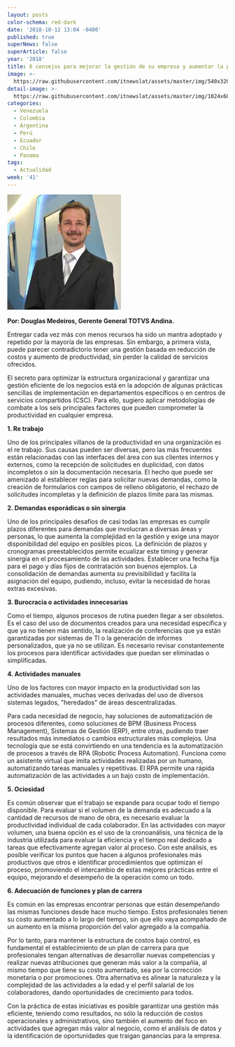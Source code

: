 ```yaml
---
layout: posts
color-schema: red-dark
date: '2018-10-12 13:04 -0400'
published: true
superNews: false
superArticle: false
year: '2018'
title: 6 consejos para mejorar la gestión de su empresa y aumentar la productividad
image: >-
  https://raw.githubusercontent.com/itnewslat/assets/master/img/540x320/Ejecutivos-Reunidos-p.jpg
detail-image: >-
  https://raw.githubusercontent.com/itnewslat/assets/master/img/1024x680/Ejecutivos-Reunidos-g.jpg
categories:
  - Venezuela
  - Colombia
  - Argentina
  - Perú
  - Ecuador
  - Chile
  - Panama
tags:
  - Actualidad
week: '41'
---
```

![](https://raw.githubusercontent.com/itnewslat/assets/master/img/300x300/Douglas-Medeiros.jpg)

**Por: Douglas Medeiros, Gerente General TOTVS Andina.**

Entregar cada vez más con menos recursos ha sido un mantra adoptado y repetido por la mayoría de las empresas. Sin embargo, a primera vista, puede parecer contradictorio tener una gestión basada en reducción de costos y aumento de productividad, sin perder la calidad de servicios ofrecidos.
 
El secreto para optimizar la estructura organizacional y garantizar una gestión eficiente de los negocios está en la adopción de algunas prácticas sencillas de implementación en departamentos específicos o en centros de servicios compartidos (CSC). Para ello, sugiero aplicar metodologías de combate a los seis principales factores que pueden comprometer la productividad en cualquier empresa.

**1.    Re trabajo**

Uno de los principales villanos de la productividad en una organización es el re trabajo. Sus causas pueden ser diversas, pero las más frecuentes están relacionadas con las interfaces del área con sus clientes internos y externos, como la recepción de solicitudes en duplicidad, con datos incompletos o sin la documentación necesaria. El hecho que puede ser amenizado al establecer reglas para solicitar nuevas demandas, como la creación de formularios con campos de relleno obligatorio, el rechazo de solicitudes incompletas y la definición de plazos límite para las mismas.

**2.    Demandas esporádicas o sin sinergia**

Uno de los principales desafíos de casi todas las empresas es cumplir plazos diferentes para demandas que involucran a diversas áreas y personas, lo que aumenta la complejidad en la gestión y exige una mayor disponibilidad del equipo en posibles picos. La definición de plazos y cronogramas preestablecidos permite ecualizar este timing y generar sinergia en el procesamiento de las actividades. Establecer una fecha fija para el pago y días fijos de contratación son buenos ejemplos. La consolidación de demandas aumenta su previsibilidad y facilita la asignación del equipo, pudiendo, incluso, evitar la necesidad de horas extras excesivas.

**3.    Burocracia o actividades innecesarias**

 Como el tiempo, algunos procesos de rutina pueden llegar a ser obsoletos. Es el caso del uso de documentos creados para una necesidad específica y que ya no tienen más sentido, la realización de conferencias que ya están garantizadas por sistemas de TI o la generación de informes personalizados, que ya no se utilizan. Es necesario revisar constantemente los procesos para identificar actividades que puedan ser eliminadas o simplificadas.
 
**4.    Actividades manuales**

Uno de los factores con mayor impacto en la productividad son las actividades manuales, muchas veces derivadas del uso de diversos sistemas legados, "heredados" de áreas descentralizadas.
 
Para cada necesidad de negocio, hay soluciones de automatización de procesos diferentes, como soluciones de BPM (Business Process Management), Sistemas de Gestión (ERP), entre otras, pudiendo traer resultados más inmediatos o cambios estructurales más complejos. Una tecnología que se está convirtiendo en una tendencia es la automatización de procesos a través de RPA (Robotic Process Automation). Funciona como un asistente virtual que imita actividades realizadas por un humano, automatizando tareas manuales y repetitivas. El RPA permite una rápida automatización de las actividades a un bajo costo de implementación.

**5.    Ociosidad**

Es común observar que el trabajo se expande para ocupar todo el tiempo disponible. Para evaluar si el volumen de la demanda es adecuado a la cantidad de recursos de mano de obra, es necesario evaluar la productividad individual de cada colaborador. En las actividades con mayor volumen, una buena opción es el uso de la cronoanálisis, una técnica de la industria utilizada para evaluar la eficiencia y el tiempo real dedicado a tareas que efectivamente agregan valor al proceso. Con este análisis, es posible verificar los puntos que hacen a algunos profesionales más productivos que otros e identificar procedimientos que optimizan el proceso, promoviendo el intercambio de estas mejores prácticas entre el equipo, mejorando el desempeño de la operación como un todo.

**6.    Adecuación de funciones y plan de carrera**
 
Es común en las empresas encontrar personas que están desempeñando las mismas funciones desde hace mucho tiempo. Estos profesionales tienen su costo aumentado a lo largo del tiempo, sin que ello vaya acompañado de un aumento en la misma proporción del valor agregado a la compañía.
 
Por lo tanto, para mantener la estructura de costos bajo control, es fundamental el establecimiento de un plan de carrera para que profesionales tengan alternativas de desarrollar nuevas competencias y realizar nuevas atribuciones que generan más valor a la compañía, al mismo tiempo que tiene su costo aumentado, sea por la corrección monetaria o por promociones. Otra alternativa es alinear la naturaleza y la complejidad de las actividades a la edad y el perfil salarial de los colaboradores, dando oportunidades de crecimiento para todos.
 
Con la práctica de estas iniciativas es posible garantizar una gestión más eficiente, teniendo como resultados, no sólo la reducción de costos operacionales y administrativos, sino también el aumento del foco en actividades que agregan más valor al negocio, como el análisis de datos y la identificación de oportunidades que traigan ganancias para la empresa.
